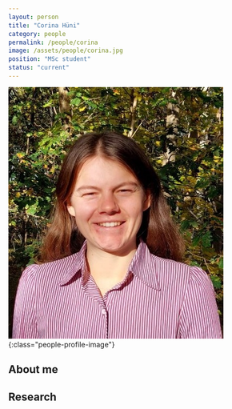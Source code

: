 ```yaml
---
layout: person
title: "Corina Hüni"
category: people
permalink: /people/corina
image: /assets/people/corina.jpg
position: "MSc student"
status: "current"
---
```


![Corina](/assets/people/corina.jpg){:class="people-profile-image"}

## About me

## Research
